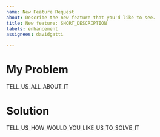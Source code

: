 ```yaml
---
name: New Feature Request
about: Describe the new feature that you'd like to see.
title: New feature: SHORT_DESCRIPTION
labels: enhancement
assignees: davidgatti

---
```


# My Problem

TELL_US_ALL_ABOUT_IT

# Solution

TELL_US_HOW_WOULD_YOU_LIKE_US_TO_SOLVE_IT
